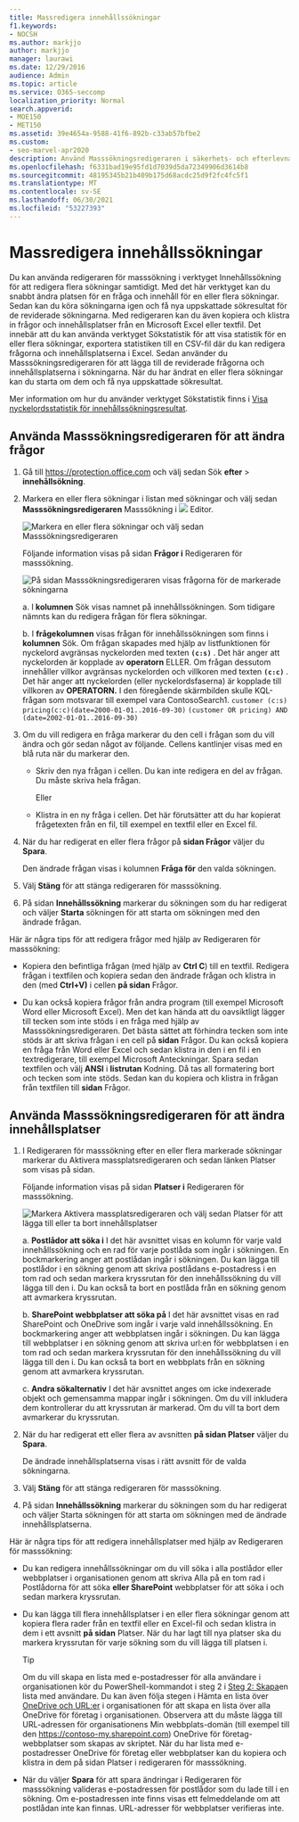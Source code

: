 ```yaml
---
title: Massredigera innehållssökningar
f1.keywords:
- NOCSH
ms.author: markjjo
author: markjjo
manager: laurawi
ms.date: 12/29/2016
audience: Admin
ms.topic: article
ms.service: O365-seccomp
localization_priority: Normal
search.appverid:
- MOE150
- MET150
ms.assetid: 39e4654a-9588-41f6-892b-c33ab57bfbe2
ms.custom:
- seo-marvel-apr2020
description: Använd Masssökningsredigeraren i säkerhets- och efterlevnadscentret för att snabbt ändra en fråga och innehållsplatser för en eller flera innehållssökningar.
ms.openlocfilehash: f6331bad19e95fd1d7039d5da72349906d3614b8
ms.sourcegitcommit: 48195345b21b409b175d68acdc25d9f2fc4fc5f1
ms.translationtype: MT
ms.contentlocale: sv-SE
ms.lasthandoff: 06/30/2021
ms.locfileid: "53227393"
---
```

# <a name="bulk-edit-content-searches"></a>Massredigera innehållssökningar

Du kan använda redigeraren för masssökning i verktyget Innehållssökning för att redigera flera sökningar samtidigt. Med det här verktyget kan du snabbt ändra platsen för en fråga och innehåll för en eller flera sökningar. Sedan kan du köra sökningarna igen och få nya uppskattade sökresultat för de reviderade sökningarna. Med redigeraren kan du även kopiera och klistra in frågor och innehållsplatser från en Microsoft Excel eller textfil. Det innebär att du kan använda verktyget Sökstatistik för att visa statistik för en eller flera sökningar, exportera statistiken till en CSV-fil där du kan redigera frågorna och innehållsplatserna i Excel. Sedan använder du Masssökningsredigeraren för att lägga till de reviderade frågorna och innehållsplatserna i sökningarna. När du har ändrat en eller flera sökningar kan du starta om dem och få nya uppskattade sökresultat.

Mer information om hur du använder verktyget Sökstatistik finns i [Visa nyckelordsstatistik för innehållssökningsresultat](view-keyword-statistics-for-content-search.md).

## <a name="use-the-bulk-search-editor-to-change-queries"></a>Använda Masssökningsredigeraren för att ändra frågor

1. Gå till <https://protection.office.com> och välj sedan Sök **efter** \> **innehållsökning**.

2. Markera en eller flera sökningar i listan med sökningar och välj sedan **Masssökningsredigeraren** Masssökning i ![ ](../media/1ddb3d18-2f00-4a7b-98a6-817ca5ec7014.png) Editor.

    ![Markera en eller flera sökningar och välj sedan Masssökningsredigeraren](../media/600c9716-89a2-4451-b111-fa7cfaad2006.png)

    Följande information visas på sidan **Frågor i** Redigeraren för masssökning.

    ![På sidan Masssökningsredigeraren visas frågorna för de markerade sökningarna](../media/189659af-cc78-4479-b0bc-a93decad2f6c.png)

    a. I **kolumnen** Sök visas namnet på innehållssökningen. Som tidigare nämnts kan du redigera frågan för flera sökningar.

    b. I **frågekolumnen** visas frågan för innehållssökningen som finns i **kolumnen** Sök. Om frågan skapades med hjälp av listfunktionen för nyckelord avgränsas nyckelorden med texten **`(c:s)`** . Det här anger att nyckelorden är kopplade av **operatorn** ELLER. Om frågan dessutom innehåller villkor avgränsas nyckelorden och villkoren med texten **`(c:c)`** . Det här anger att nyckelorden (eller nyckelordsfaserna) är kopplade till villkoren av **OPERATORN.** I den föregående skärmbilden skulle KQL-frågan som motsvarar till exempel vara ContosoSearch1. `customer (c:s) pricing(c:c)(date=2000-01-01..2016-09-30)` `(customer OR pricing) AND (date=2002-01-01..2016-09-30)`

3. Om du vill redigera en fråga markerar du den cell i frågan som du vill ändra och gör sedan något av följande. Cellens kantlinjer visas med en blå ruta när du markerar den.

   - Skriv den nya frågan i cellen. Du kan inte redigera en del av frågan. Du måste skriva hela frågan.

      Eller

   - Klistra in en ny fråga i cellen. Det här förutsätter att du har kopierat frågetexten från en fil, till exempel en textfil eller en Excel fil.

4. När du har redigerat en eller flera frågor på **sidan Frågor** väljer du **Spara**.

    Den ändrade frågan visas i kolumnen **Fråga för** den valda sökningen.

5. Välj **Stäng** för att stänga redigeraren för masssökning.

6. På sidan **Innehållssökning** markerar du sökningen som du har redigerat och väljer **Starta** sökningen för att starta om sökningen med den ändrade frågan.

Här är några tips för att redigera frågor med hjälp av Redigeraren för masssökning:

- Kopiera den befintliga frågan (med hjälp av **Ctrl C**) till en textfil. Redigera frågan i textfilen och kopiera sedan den ändrade frågan och klistra in den (med **Ctrl+V)** i cellen **på sidan** Frågor.

- Du kan också kopiera frågor från andra program (till exempel Microsoft Word eller Microsoft Excel). Men det kan hända att du oavsiktligt lägger till tecken som inte stöds i en fråga med hjälp av Masssökningsredigeraren. Det bästa sättet att förhindra tecken som inte stöds är att skriva frågan i en cell på **sidan** Frågor. Du kan också kopiera en fråga från Word eller Excel och sedan klistra in den i en fil i en textredigerare, till exempel Microsoft Anteckningar. Spara sedan textfilen och välj **ANSI** i **listrutan** Kodning. Då tas all formatering bort och tecken som inte stöds. Sedan kan du kopiera och klistra in frågan från textfilen till **sidan** Frågor.

## <a name="use-the-bulk-search-editor-to-change-content-locations"></a>Använda Masssökningsredigeraren för att ändra innehållsplatser

1. I Redigeraren för masssökning efter en eller flera markerade sökningar  markerar du Aktivera massplatsredigeraren och sedan länken Platser som visas på sidan.

    Följande information visas på sidan **Platser i** Redigeraren för masssökning.

    ![Markera Aktivera massplatsredigeraren och välj sedan Platser för att lägga till eller ta bort innehållsplatser](../media/a5a468ce-bd63-4c53-bc37-ff64cf769e59.png)

    a. **Postlådor att söka i** I det här avsnittet visas en kolumn för varje vald innehållssökning och en rad för varje postlåda som ingår i sökningen. En bockmarkering anger att postlådan ingår i sökningen. Du kan lägga till postlådor i en sökning genom att skriva postlådans e-postadress i en tom rad och sedan markera kryssrutan för den innehållssökning du vill lägga till den i. Du kan också ta bort en postlåda från en sökning genom att avmarkera kryssrutan.

    b. **SharePoint webbplatser att söka på** I det här avsnittet visas en rad SharePoint och OneDrive som ingår i varje vald innehållssökning. En bockmarkering anger att webbplatsen ingår i sökningen. Du kan lägga till webbplatser i en sökning genom att skriva url:en för webbplatsen i en tom rad och sedan markera kryssrutan för den innehållssökning du vill lägga till den i. Du kan också ta bort en webbplats från en sökning genom att avmarkera kryssrutan.

    c. **Andra sökalternativ** I det här avsnittet anges om icke indexerade objekt och gemensamma mappar ingår i sökningen. Om du vill inkludera dem kontrollerar du att kryssrutan är markerad. Om du vill ta bort dem avmarkerar du kryssrutan.

2. När du har redigerat ett eller flera av avsnitten **på sidan Platser** väljer du **Spara**.

    De ändrade innehållsplatserna visas i rätt avsnitt för de valda sökningarna.

3. Välj **Stäng** för att stänga redigeraren för masssökning.

4. På sidan **Innehållssökning** markerar du sökningen som du  har redigerat och väljer Starta sökningen för att starta om sökningen med de ändrade innehållsplatserna.

Här är några tips för att redigera innehållsplatser med hjälp av Redigeraren för masssökning:

- Du kan redigera innehållssökningar om du vill söka  i alla postlådor  eller webbplatser i organisationen genom att skriva Alla på en tom rad i Postlådorna för att söka **eller SharePoint** webbplatser för att söka i och sedan markera kryssrutan.

- Du kan lägga till flera innehållsplatser i en eller flera sökningar genom att kopiera flera rader från en textfil eller en Excel-fil och sedan klistra in dem i ett avsnitt **på sidan** Platser. När du har lagt till nya platser ska du markera kryssrutan för varje sökning som du vill lägga till platsen i.

    > [!TIP]
    > Om du vill skapa en lista med e-postadresser för alla användare i organisationen kör du PowerShell-kommandot i steg 2 i [Steg 2: Skapa](search-the-mailbox-and-onedrive-for-business-for-a-list-of-users.md#step-2-generate-a-list-of-users)en lista med användare. Du kan även följa stegen i Hämta en lista över [OneDrive och URL:er](/onedrive/list-onedrive-urls) i organisationen för att skapa en lista över alla OneDrive för företag i organisationen. Observera att du måste lägga till URL-adressen för organisationens Min webbplats-domän (till exempel till den https://contoso-my.sharepoint.com) OneDrive för företag-webbplatser som skapas av skriptet. När du har lista med e-postadresser OneDrive för företag eller webbplatser kan  du kopiera och klistra in dem på sidan Platser i redigeraren för masssökning.

- När du väljer **Spara** för att spara ändringar i Redigeraren för masssökning valideras e-postadressen för postlådor som du lade till i en sökning. Om e-postadressen inte finns visas ett felmeddelande om att postlådan inte kan finnas. URL-adresser för webbplatser verifieras inte.

